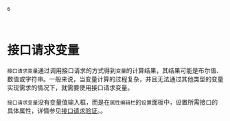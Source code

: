 ```index
6
```
```tag

```
```summary
```
# 接口请求变量

`接口请求变量`通过调用接口请求的方式得到`变量`的计算结果，其结果可能是布尔值、数值或字符串。一般来说，当变量计算的过程复杂，并且无法通过其他类型的变量实现需求的情况下，就需要使用接口请求变量。

`接口请求变量`没有变量值输入框，而是在`属性编辑栏`的`设置`面板中，设置所需接口的具体属性，详情参见[接口请求验证](../14customValidation/02interfaceValidation.md)。。
